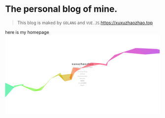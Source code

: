 # The personal blog of mine.

> This blog is maked by `GOLANG` and `VUE.JS`.https://xuxuzhaozhao.top

here is my homepage
![MYHOMEPAGE](static/images/home.png)
